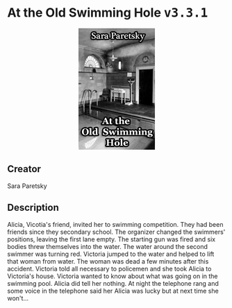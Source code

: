 
# At the Old Swimming Hole <kbd>v3.3.1</kbd>

<center>
  <img src="./cover-1024.jpg"/>
</center>

## Creator
Sara Paretsky

## Description
<p>Alicia, Vicotia's friend, invited her to swimming competition. They had been friends since they secondary school. The organizer changed the swimmers' positions, leaving the first lane empty. The starting gun was fired and six bodies threw themselves into the water. The water around the second swimmer was turning red. Victoria jumped to the water and helped to lift that woman from water. The woman was dead a few minutes after this accident. Victoria told all necessary to policemen and she took Alicia to Victoria's house. Victoria wanted to know about what was going on in the swimming pool. Alicia did tell her nothing. At night the telephone rang and some voice in the telephone said her Alicia was lucky but at next time she won't...</p>
